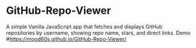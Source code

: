 # GitHub-Repo-Viewer
A simple Vanilla JavaScript app that fetches and displays GitHub repositories by username, showing repo name, stars, and direct links.
Demo 
#https://mood60s.github.io/GitHub-Repo-Viewer/
